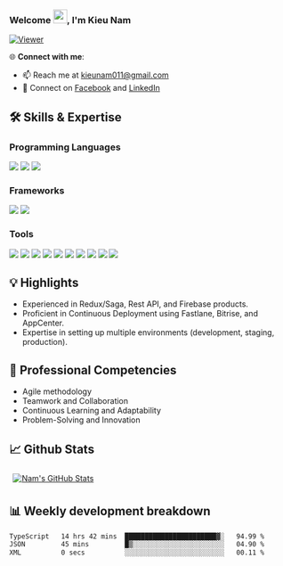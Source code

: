 ### Welcome <img src="https://media.giphy.com/media/hvRJCLFzcasrR4ia7z/giphy.gif" width="25px">, I'm Kieu Nam 

[![Viewer](https://komarev.com/ghpvc/?username=kieunam123&color=blueviolet)](https://github.com/kieunam123)

🌐 **Connect with me**:
- 📫 Reach me at [kieunam011@gmail.com](mailto:kieunam011@gmail.com)
- 🤝 Connect on [Facebook](https://www.facebook.com/kieunam.god) and [LinkedIn](https://www.linkedin.com/in/nam-kieu-52538a218)

## 🛠️ Skills & Expertise
### Programming Languages
![](https://img.shields.io/badge/Typescript-informational?style=flat&logo=typescript&logoColor=white&color=2e79c7)
![](https://img.shields.io/badge/Javascript-informational?style=flat&logo=javascript&logoColor=000000&color=ffdf00)
![](https://img.shields.io/badge/Dart-informational?style=flat&logo=dart&logoColor=white&color=02599c)

### Frameworks
![](https://img.shields.io/badge/React_Native-informational?style=flat&logo=react&logoColor=25d9fd&color=262626)
![](https://img.shields.io/badge/Flutter-informational?style=flat&logo=flutter&logoColor=45c7fb&color=00559f)

### Tools
![](https://img.shields.io/badge/VSCode-informational?style=flat&logo=visualstudiocode&logoColor=white&color=0076c6)
![](https://img.shields.io/badge/Android_Studio-informational?style=flat&logo=androidstudio&logoColor=3ddc84&color=132e3d)
![](https://img.shields.io/badge/Xcode-informational?style=flat&logo=xcode&logoColor=white&color=176ee3)
![](https://img.shields.io/badge/Github-informational?style=flat&logo=github&logoColor=white&color=171515)
![](https://img.shields.io/badge/Bitbucket-informational?style=flat&logo=bitbucket&logoColor=white&color=156de7)
![](https://img.shields.io/badge/Git-informational?style=flat&logo=git&logoColor=white&color=f0502f)
![](https://img.shields.io/badge/Photoshop-informational?style=flat&logo=adobephotoshop&logoColor=011e36&color=31a8ff)
![](https://img.shields.io/badge/Illustrator-informational?style=flat&logo=adobeillustrator&logoColor=300000&color=ff9b00)
![](https://img.shields.io/badge/Figma-informational?style=flat&logo=figma&logoColor=white&color=2f3139)
![](https://img.shields.io/badge/nodejs-informational?style=flat&logo=npm&logoColor=050038&color=ffd02f)

## 💡 Highlights
- Experienced in Redux/Saga, Rest API, and Firebase products.
- Proficient in Continuous Deployment using Fastlane, Bitrise, and AppCenter.
- Expertise in setting up multiple environments (development, staging, production).

## 🌟 Professional Competencies
- Agile methodology
- Teamwork and Collaboration
- Continuous Learning and Adaptability
- Problem-Solving and Innovation

## 📈 Github Stats
<a href="https://github.com/kieunam123">
  <img align="center" style="margin:0.4rem" src="https://github-readme-stats.vercel.app/api?username=kieunam123&show_icons=true&theme=dracula" alt="Nam's GitHub Stats" />
</a>

## 📊 Weekly development breakdown
<!--START_SECTION:waka-->

```txt
TypeScript   14 hrs 42 mins  ███████████████████████▓░   94.99 %
JSON         45 mins         █▒░░░░░░░░░░░░░░░░░░░░░░░   04.90 %
XML          0 secs          ░░░░░░░░░░░░░░░░░░░░░░░░░   00.11 %
```

<!--END_SECTION:waka-->
